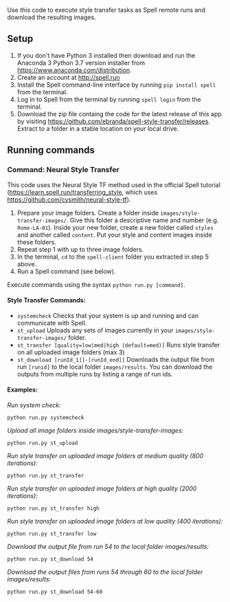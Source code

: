 Use this code to execute style transfer tasks as Spell remote runs and download the resulting images. 

## Setup

1. If you don't have Python 3 installed then download and run the Anaconda 3 Python 3.7 version installer from https://www.anaconda.com/distribution.
2. Create an account at http://spell.run
3. Install the Spell command-line interface by running `pip install spell` from the terminal.
4. Log in to Spell from the terminal by running `spell login` from the terminal.
5. Download the zip file containg the code for the latest release of this app by visiting https://github.com/ebranda/spell-style-transfer/releases. Extract to a folder in a stable location on your local drive.

## Running commands

### Command: Neural Style Transfer

This code uses the Neural Style TF method used in the official Spell tutorial (https://learn.spell.run/transferring_style, which uses https://github.com/cysmith/neural-style-tf).

1. Prepare your image folders. Create a folder inside `images/style-transfer-images/`. Give this folder a descriptive name and number (e.g. `Rome-LA-01`). Inside your new folder, create a new folder called `styles` and another called `content`. Put your style and content images inside these folders.
2. Repeat step 1 with up to three image folders.
3. In the terminal, `cd` to the `spell-client` folder you extracted in step 5 above.
4. Run a Spell command (see below).

Execute commands using the syntax `python run.py [command]`.

#### Style Transfer Commands:


* `systemcheck` Checks that your system is up and running and can communicate with Spell.
* `st_upload` Uploads any sets of images currently in your `images/style-transfer-images/` folder.
* `st_transfer [quality=low|med|high (default=med)]` Runs style transfer on all uploaded image folders (max 3)
* `st_download [runId_1][-[runId_end]]` Downloads the output file from run `[runid]` to the local folder `images/results`. You can download the outputs from multiple runs by listing a range of run ids.

#### Examples:

*Run system check:*
```
python run.py systemcheck
```

*Upload all image folders inside images/style-transfer-images:*
```
python run.py st_upload
```

*Run style transfer on uploaded image folders at medium quality (800 iterations):*
```
python run.py st_transfer
```

*Run style transfer on uploaded image folders at high quality (2000 iterations):*
```
python run.py st_transfer high
```

*Run style transfer on uploaded image folders at low quality (400 iterations):*
```
python run.py st_transfer low
```

*Download the output file from run 54 to the local folder images/results:*
```
python run.py st_download 54
```

*Download the output files from runs 54 through 60 to the local folder images/results:*
```
python run.py st_download 54-60
```

